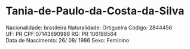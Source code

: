 # Tania-de-Paulo-da-Costa-da-Silva
Nacionalidade: brasileira      Naturalidade: Ortigueira     Código: 2844456   
UF: PR    CPF:07143690988   RG: PR 106188564  
Data de Nascimento:  26/ 08/ 1986    Sexo: Feminino
